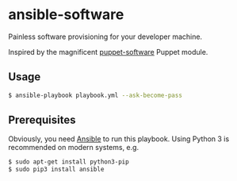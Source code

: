 ansible-software
================

Painless software provisioning for your developer machine.

Inspired by the magnificent [puppet-software](
https://github.com/edestecd/puppet-software) Puppet module.

Usage
-----

```bash
$ ansible-playbook playbook.yml --ask-become-pass
```

Prerequisites
-------------

Obviously, you need [Ansible](
http://docs.ansible.com/ansible/latest/installation_guide/intro_installation.html)
to run this playbook. Using Python 3 is recommended on modern systems, e.g.

```bash
$ sudo apt-get install python3-pip
$ sudo pip3 install ansible
```
